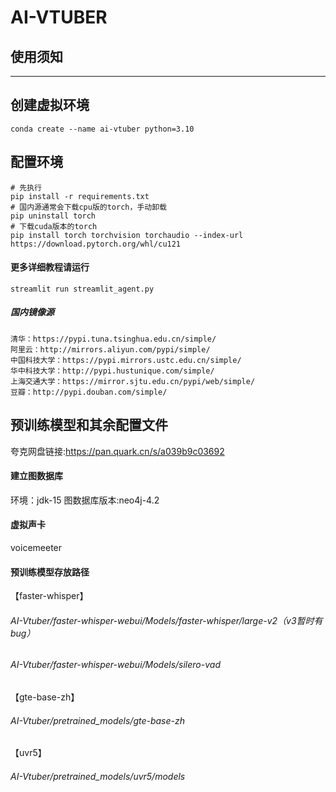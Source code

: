 # AI-VTUBER

## 使用须知

---





## 创建虚拟环境

```pyth
conda create --name ai-vtuber python=3.10
```

## 配置环境

```pyth
# 先执行
pip install -r requirements.txt
# 国内源通常会下载cpu版的torch，手动卸载
pip uninstall torch
# 下载cuda版本的torch
pip install torch torchvision torchaudio --index-url https://download.pytorch.org/whl/cu121
```

#### 更多详细教程请运行
```pyth
streamlit run streamlit_agent.py
```

##### 国内镜像源
```pyth
清华：https://pypi.tuna.tsinghua.edu.cn/simple/
阿里云：http://mirrors.aliyun.com/pypi/simple/
中国科技大学：https://pypi.mirrors.ustc.edu.cn/simple/
华中科技大学：http://pypi.hustunique.com/simple/
上海交通大学：https://mirror.sjtu.edu.cn/pypi/web/simple/
豆瓣：http://pypi.douban.com/simple/
```

## 预训练模型和其余配置文件
夸克网盘链接:https://pan.quark.cn/s/a039b9c03692

#### 建立图数据库
环境：jdk-15
图数据库版本:neo4j-4.2

#### 虚拟声卡
voicemeeter

#### 预训练模型存放路径

【faster-whisper】

###### AI-Vtuber/faster-whisper-webui/Models/faster-whisper/large-v2（v3暂时有bug）
###### AI-Vtuber/faster-whisper-webui/Models/silero-vad

【gte-base-zh】

###### AI-Vtuber/pretrained_models/gte-base-zh
【uvr5】

###### AI-Vtuber/pretrained_models/uvr5/models